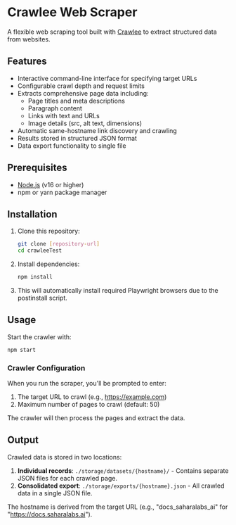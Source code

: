 # Crawlee Web Scraper

A flexible web scraping tool built with [Crawlee](https://crawlee.dev/) to extract structured data from websites.

## Features

- Interactive command-line interface for specifying target URLs
- Configurable crawl depth and request limits
- Extracts comprehensive page data including:
  - Page titles and meta descriptions
  - Paragraph content
  - Links with text and URLs
  - Image details (src, alt text, dimensions)
- Automatic same-hostname link discovery and crawling
- Results stored in structured JSON format
- Data export functionality to single file

## Prerequisites

- [Node.js](https://nodejs.org/) (v16 or higher)
- npm or yarn package manager

## Installation

1. Clone this repository:

   ```bash
   git clone [repository-url]
   cd crawleeTest
   ```

2. Install dependencies:

   ```bash
   npm install
   ```

3. This will automatically install required Playwright browsers due to the postinstall script.

## Usage

Start the crawler with:

```bash
npm start
```

### Crawler Configuration

When you run the scraper, you'll be prompted to enter:

1. The target URL to crawl (e.g., https://example.com)
2. Maximum number of pages to crawl (default: 50)

The crawler will then process the pages and extract the data.

## Output

Crawled data is stored in two locations:

1. **Individual records**: `./storage/datasets/{hostname}/` - Contains separate JSON files for each crawled page.
2. **Consolidated export**: `./storage/exports/{hostname}.json` - All crawled data in a single JSON file.

The hostname is derived from the target URL (e.g., "docs_saharalabs_ai" for "https://docs.saharalabs.ai").
